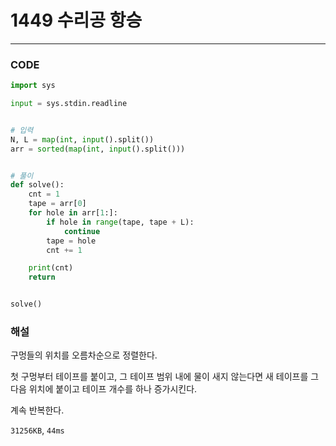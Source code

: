 # 1449 수리공 항승

---

### CODE

```python
import sys

input = sys.stdin.readline


# 입력
N, L = map(int, input().split())
arr = sorted(map(int, input().split()))


# 풀이
def solve():
    cnt = 1
    tape = arr[0]
    for hole in arr[1:]:
        if hole in range(tape, tape + L):
            continue
        tape = hole
        cnt += 1

    print(cnt)
    return


solve()

```

### 해설

구멍들의 위치를 오름차순으로 정렬한다.

첫 구멍부터 테이프를 붙이고, 그 테이프 범위 내에 물이 새지 않는다면 새 테이프를 그 다음 위치에 붙이고 테이프 개수를 하나 증가시킨다.

계속 반복한다.

`31256KB`, `44ms`
